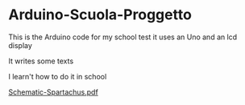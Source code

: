 # Arduino-Scuola-Proggetto

This is the Arduino code for my school test it uses an Uno and an lcd display

It writes some texts

I learn't how to do it in school


[Schematic-Spartachus.pdf](https://github.com/Spartachus/Arduino-Scuola-Proggetto/files/10796738/Schematic-Spartachus.pdf)
